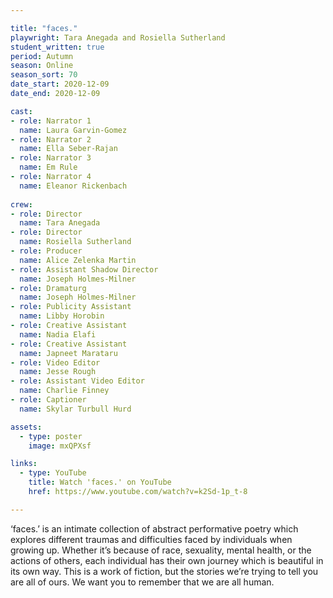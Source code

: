 ```yaml
---

title: "faces."
playwright: Tara Anegada and Rosiella Sutherland
student_written: true
period: Autumn
season: Online
season_sort: 70
date_start: 2020-12-09
date_end: 2020-12-09

cast:
- role: Narrator 1
  name: Laura Garvin-Gomez
- role: Narrator 2
  name: Ella Seber-Rajan
- role: Narrator 3
  name: Em Rule
- role: Narrator 4
  name: Eleanor Rickenbach
  
crew: 
- role: Director
  name: Tara Anegada
- role: Director
  name: Rosiella Sutherland
- role: Producer
  name: Alice Zelenka Martin
- role: Assistant Shadow Director
  name: Joseph Holmes-Milner
- role: Dramaturg
  name: Joseph Holmes-Milner
- role: Publicity Assistant 
  name: Libby Horobin
- role: Creative Assistant
  name: Nadia Elafi
- role: Creative Assistant
  name: Japneet Marataru
- role: Video Editor
  name: Jesse Rough
- role: Assistant Video Editor 
  name: Charlie Finney
- role: Captioner
  name: Skylar Turbull Hurd

assets:
  - type: poster
    image: mxQPXsf

links:
  - type: YouTube 
    title: Watch 'faces.' on YouTube
    href: https://www.youtube.com/watch?v=k2Sd-1p_t-8

---
```

‘faces.’ is an intimate collection of abstract performative poetry which explores different traumas and difficulties faced by individuals when growing up. Whether it’s because of race, sexuality, mental health, or the actions of others, each individual has their own journey which is beautiful in its own way. This is a work of fiction, but the stories we’re trying to tell you are all of ours. We want you to remember that we are all human.
